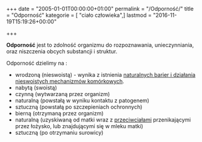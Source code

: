 +++
date = "2005-01-01T00:00:00+01:00"
permalink = "/Odporność/"
title = "Odporność"
kategorie = [ "ciało człowieka",]
lastmod = "2016-11-19T15:19:26+00:00"

+++

**Odporność** jest to zdolność organizmu do rozpoznawania, unieczynniania, oraz niszczenia obcych substancji i struktur.

Odporność dzielimy na :

-   wrodzoną (nieswoistą) - wynika z istnienia [naturalnych barier i działania nieswoistych mechanizmów komórkowych](/atopedia/Nieswoiste_bariery_odpornościowe).
-   nabytą (swoistą)
-   czynną (wytwarzaną przez organizm)
-   naturalną (powstałą w wyniku kontaktu z patogenem)
-   sztuczną (powstałą po szczepieniach ochronnych)
-   bierną (otrzymaną przez organizm)
-   naturalną (uzyskiwaną od matki wraz z [przeciwciałami](/atopedia/Przeciwciało) przenikającymi przez łożysko, lub znajdującymi się w mleku matki)
-   sztuczną (po otrzymaniu surowicy)
